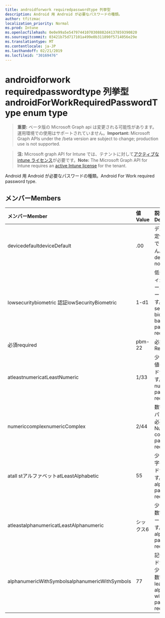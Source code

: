 ```yaml
---
title: androidforwork requiredpasswordtype 列挙型
description: Android 用 Android が必要なパスワードの種類。
author: tfitzmac
localization_priority: Normal
ms.prod: Intune
ms.openlocfilehash: 0e0e99a5e54797441070308882d4137859390820
ms.sourcegitcommit: 03421b75d717101a499e0b311890f5714056e29e
ms.translationtype: MT
ms.contentlocale: ja-JP
ms.lasthandoff: 02/21/2019
ms.locfileid: "30169476"
---
```

# <a name="androidforworkrequiredpasswordtype-enum-type"></a><span data-ttu-id="e62cd-103">androidforwork requiredpasswordtype 列挙型</span><span class="sxs-lookup"><span data-stu-id="e62cd-103">androidForWorkRequiredPasswordType enum type</span></span>

> <span data-ttu-id="e62cd-104">**重要:** ベータ版の Microsoft Graph api は変更される可能性があります。運用環境での使用はサポートされていません。</span><span class="sxs-lookup"><span data-stu-id="e62cd-104">**Important:** Microsoft Graph APIs under the /beta version are subject to change; production use is not supported.</span></span>

> <span data-ttu-id="e62cd-105">**注:** Microsoft graph API for Intune では、テナントに対して[アクティブな intune ライセンス](https://go.microsoft.com/fwlink/?linkid=839381)が必要です。</span><span class="sxs-lookup"><span data-stu-id="e62cd-105">**Note:** The Microsoft Graph API for Intune requires an [active Intune license](https://go.microsoft.com/fwlink/?linkid=839381) for the tenant.</span></span>

<span data-ttu-id="e62cd-106">Android 用 Android が必要なパスワードの種類。</span><span class="sxs-lookup"><span data-stu-id="e62cd-106">Android For Work required password type.</span></span>

## <a name="members"></a><span data-ttu-id="e62cd-107">メンバー</span><span class="sxs-lookup"><span data-stu-id="e62cd-107">Members</span></span>
|<span data-ttu-id="e62cd-108">メンバー</span><span class="sxs-lookup"><span data-stu-id="e62cd-108">Member</span></span>|<span data-ttu-id="e62cd-109">値</span><span class="sxs-lookup"><span data-stu-id="e62cd-109">Value</span></span>|<span data-ttu-id="e62cd-110">説明</span><span class="sxs-lookup"><span data-stu-id="e62cd-110">Description</span></span>|
|:---|:---|:---|
|<span data-ttu-id="e62cd-111">devicedefault</span><span class="sxs-lookup"><span data-stu-id="e62cd-111">deviceDefault</span></span>|<span data-ttu-id="e62cd-112">.0</span><span class="sxs-lookup"><span data-stu-id="e62cd-112">0</span></span>|<span data-ttu-id="e62cd-113">デバイスの既定値。意図的ではありません。</span><span class="sxs-lookup"><span data-stu-id="e62cd-113">Device default value, no intent.</span></span>|
|<span data-ttu-id="e62cd-114">lowsecuritybiometric 認証</span><span class="sxs-lookup"><span data-stu-id="e62cd-114">lowSecurityBiometric</span></span>|<span data-ttu-id="e62cd-115">1-d</span><span class="sxs-lookup"><span data-stu-id="e62cd-115">1</span></span>|<span data-ttu-id="e62cd-116">低セキュリティ生体認証ベースのパスワードが必要です。</span><span class="sxs-lookup"><span data-stu-id="e62cd-116">Low security biometrics based password required.</span></span>|
|<span data-ttu-id="e62cd-117">必須</span><span class="sxs-lookup"><span data-stu-id="e62cd-117">required</span></span>|<span data-ttu-id="e62cd-118">pbm-2</span><span class="sxs-lookup"><span data-stu-id="e62cd-118">2</span></span>|<span data-ttu-id="e62cd-119">必須です。</span><span class="sxs-lookup"><span data-stu-id="e62cd-119">Required.</span></span>|
|<span data-ttu-id="e62cd-120">atleastnumeric</span><span class="sxs-lookup"><span data-stu-id="e62cd-120">atLeastNumeric</span></span>|<span data-ttu-id="e62cd-121">1/3</span><span class="sxs-lookup"><span data-stu-id="e62cd-121">3</span></span>|<span data-ttu-id="e62cd-122">少なくとも数値のパスワードが必要です。</span><span class="sxs-lookup"><span data-stu-id="e62cd-122">At least numeric password required.</span></span>|
|<span data-ttu-id="e62cd-123">numericcomplex</span><span class="sxs-lookup"><span data-stu-id="e62cd-123">numericComplex</span></span>|<span data-ttu-id="e62cd-124">2/4</span><span class="sxs-lookup"><span data-stu-id="e62cd-124">4</span></span>|<span data-ttu-id="e62cd-125">数字の複雑なパスワードが必要です。</span><span class="sxs-lookup"><span data-stu-id="e62cd-125">Numeric complex password required.</span></span>|
|<span data-ttu-id="e62cd-126">atall stアルファベット</span><span class="sxs-lookup"><span data-stu-id="e62cd-126">atLeastAlphabetic</span></span>|<span data-ttu-id="e62cd-127">5</span><span class="sxs-lookup"><span data-stu-id="e62cd-127">5</span></span>|<span data-ttu-id="e62cd-128">少なくとも英字のパスワードが必要です。</span><span class="sxs-lookup"><span data-stu-id="e62cd-128">At least alphabetic password required.</span></span>|
|<span data-ttu-id="e62cd-129">atleastalphanumeric</span><span class="sxs-lookup"><span data-stu-id="e62cd-129">atLeastAlphanumeric</span></span>|<span data-ttu-id="e62cd-130">シックス</span><span class="sxs-lookup"><span data-stu-id="e62cd-130">6</span></span>|<span data-ttu-id="e62cd-131">少なくとも英数字のパスワードが必要です。</span><span class="sxs-lookup"><span data-stu-id="e62cd-131">At least alphanumeric password required.</span></span>|
|<span data-ttu-id="e62cd-132">alphanumericWithSymbols</span><span class="sxs-lookup"><span data-stu-id="e62cd-132">alphanumericWithSymbols</span></span>|<span data-ttu-id="e62cd-133">7</span><span class="sxs-lookup"><span data-stu-id="e62cd-133">7</span></span>|<span data-ttu-id="e62cd-134">記号パスワードが必要な、少なくとも英数字。</span><span class="sxs-lookup"><span data-stu-id="e62cd-134">At least alphanumeric with symbols password required.</span></span>|




